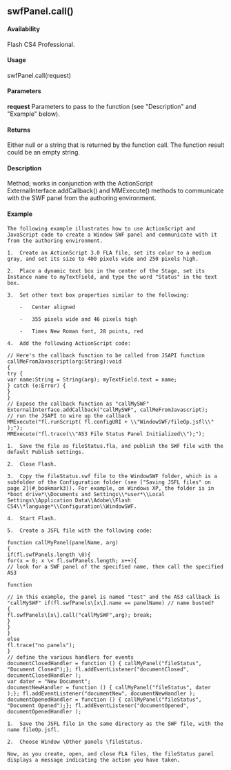 ## swfPanel.call()

#### Availability

Flash CS4 Professional.

#### Usage

swfPanel.call(request)

#### Parameters

**request** Parameters to pass to the function (see "Description" and "Example" below).

#### Returns

Either null or a string that is returned by the function call. The function result could be an empty string.

#### Description

Method; works in conjunction with the ActionScript ExternalInterface.addCallback() and MMExecute()
methods to communicate with the SWF panel from the authoring environment.

#### Example

```
The following example illustrates how to use ActionScript and JavaScript code to create a Window SWF panel and communicate with it from the authoring environment.

1.  Create an ActionScript 3.0 FLA file, set its color to a medium gray, and set its size to 400 pixels wide and 250 pixels high.

2.  Place a dynamic text box in the center of the Stage, set its Instance name to myTextField, and type the word "Status" in the text box.

3.  Set other text box properties similar to the following:

    -   Center aligned

    -   355 pixels wide and 46 pixels high

    -   Times New Roman font, 28 points, red

4.  Add the following ActionScript code:

// Here's the callback function to be called from JSAPI function callMeFromJavascript(arg:String):void
{
try {
var name:String = String(arg); myTextField.text = name;
} catch (e:Error) {
}
}
// Expose the callback function as "callMySWF" ExternalInterface.addCallback("callMySWF", callMeFromJavascript);
// run the JSAPI to wire up the callback
MMExecute("fl.runScript( fl.configURI + \\"WindowSWF/fileOp.jsfl\\" );");
MMExecute("fl.trace(\\"AS3 File Status Panel Initialized\\");");

1.  Save the file as fileStatus.fla, and publish the SWF file with the default Publish settings.

2.  Close Flash.

3.  Copy the fileStatus.swf file to the WindowSWF folder, which is a subfolder of the Configuration folder (see ["Saving JSFL files" on page 2](#_bookmark3)). For example, on Windows XP, the folder is in *boot drive*\\Documents and Settings\\*user*\\Local Settings\\Application Data\\Adobe\\Flash CS4\\*language*\\Configuration\\WindowSWF.

4.  Start Flash.

5.  Create a JSFL file with the following code:

function callMyPanel(panelName, arg)
{
if(fl.swfPanels.length \0){
for(x = 0; x \< fl.swfPanels.length; x++){
// look for a SWF panel of the specified name, then call the specified AS3

function

// in this example, the panel is named "test" and the AS3 callback is "callMySWF" if(fl.swfPanels\[x\].name == panelName) // name busted?
{
fl.swfPanels\[x\].call("callMySWF",arg); break;
}
}
}
else
fl.trace("no panels");
}
// define the various handlers for events
documentClosedHandler = function () { callMyPanel("fileStatus", "Document Closed");}; fl.addEventListener("documentClosed", documentClosedHandler );
var dater = "New Document";
documentNewHandler = function () { callMyPanel("fileStatus", dater );}; fl.addEventListener("documentNew", documentNewHandler );
documentOpenedHandler = function () { callMyPanel("fileStatus", "Document Opened");}; fl.addEventListener("documentOpened", documentOpenedHandler );

1.  Save the JSFL file in the same directory as the SWF file, with the name fileOp.jsfl.

2.  Choose Window \Other panels \fileStatus.

Now, as you create, open, and close FLA files, the fileStatus panel displays a message indicating the action you have taken.

```